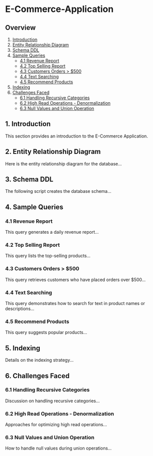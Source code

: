 # E-Commerce-Application

## Overview

1. [Introduction](#introduction)
2. [Entity Relationship Diagram](#entity-relationship-diagram)
3. [Schema DDL](#schema-ddl)
4. [Sample Queries](#sample-queries)
   - [4.1 Revenue Report](#41-revenue-report)
   - [4.2 Top Selling Report](#42-top-selling-report)
   - [4.3 Customers Orders > $500](#43-customers-orders--500)
   - [4.4 Text Searching](#44-text-searching)
   - [4.5 Recommend Products](#45-recommend-products)
5. [Indexing](#indexing)
6. [Challenges Faced](#challenges-faced)
   - [6.1 Handling Recursive Categories](#61-handling-recursive-categories)
   - [6.2 High Read Operations - Denormalization](#62-high-read-operations---denormalization)
   - [6.3 Null Values and Union Operation](#63-null-values-and-union-operation)

## 1. Introduction
This section provides an introduction to the E-Commerce Application.

## 2. Entity Relationship Diagram
Here is the entity relationship diagram for the database...

## 3. Schema DDL
The following script creates the database schema...

## 4. Sample Queries

### 4.1 Revenue Report
This query generates a daily revenue report...

### 4.2 Top Selling Report
This query lists the top-selling products...

### 4.3 Customers Orders > $500
This query retrieves customers who have placed orders over $500...

### 4.4 Text Searching
This query demonstrates how to search for text in product names or descriptions...

### 4.5 Recommend Products
This query suggests popular products...

## 5. Indexing
Details on the indexing strategy...

## 6. Challenges Faced

### 6.1 Handling Recursive Categories
Discussion on handling recursive categories...

### 6.2 High Read Operations - Denormalization
Approaches for optimizing high read operations...

### 6.3 Null Values and Union Operation
How to handle null values during union operations...
